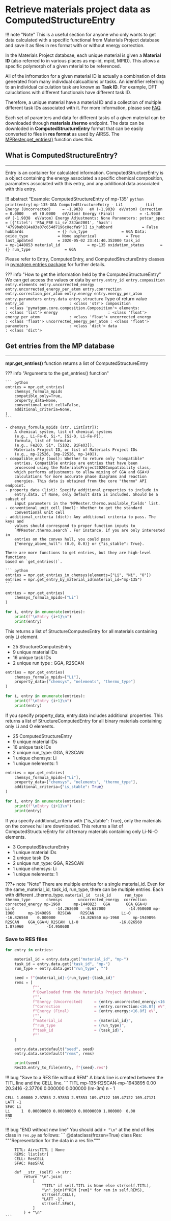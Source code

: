 # Retrieve materials project data as ComputedStructureEntry

!!! note "Note"
    This is a useful section for anyone who only wants to get data calculated
    with a specific functional from Materials Project database and save it as
    files in res format with or without energy correction.

In the Materials Project databsae, each unique material is given a **Material
ID** (also referred to in various places as mp-id, mpid, MPID). This allows a
specific polymorph of a given mterial to be referenced.

All of the infromation for a given material ID is actually a combination of
data generated from many individual calcualtions or tasks. An identifier
referring to an individual calculation task are known as **Task ID**. For
example, DFT caluclations with different functionals have different task ID.

Therefore, a unique material have a material ID and a collection of multiple
different task IDs associated with it. For more information, please see
[FAQ](https://docs.materialsproject.org/frequently-asked-questions).

Each set of paramters and data for different tasks of a given material can be
downloaded through **materials.thermo** endpoint. The data can be downloded in
**ComputedStructureEntry** format that can be easily converted to files in **res
format** as used by AIRSS. The
[MPRester.get_entries()](https://github.com/materialsproject/api/blob/main/mp_api/client/mprester.py#L661) function does this.



## What is ComputedStructureEntry?

---

Entry is an container for calculated information. ComputedStructuerEntry is a
object containing the energy associated a specific chemical composition,
paramaters associated with this entry, and any additional data associated with
this entry.

!!! abstract "Example: ComputedStructureEntry of mp-135"
    ``` python
    print(entry)
    ```
    ```
    mp-135-GGA ComputedStructureEntry - Li1          (Li)
    Energy (Uncorrected)     = -1.9038   eV (-1.9038  eV/atom)
    Correction               = 0.0000    eV (0.0000   eV/atom)
    Energy (Final)           = -1.9038   eV (-1.9038  eV/atom)
    Energy Adjustments:
      None
    Parameters:
      potcar_spec            = [{'titel': 'PAW_PBE Li_sv 23Jan2001', 'hash': '4799bab014a83a07c654d7196c8ecfa9'}]
      is_hubbard             = False
      hubbards               = {}
      run_type               = GGA
    Data:
      oxide_type             = None
      aspherical             = True
      last_updated           = 2020-05-02 23:41:40.352000
      task_id                = mp-1440853
      material_id            = mp-135
      oxidation_states       = {}
      run_type               = GGA
    ```

Please refer to Entry, ComputedEntry, and ComputedStructureEntry classes in
[pymatgen.entries package](https://pymatgen.org/pymatgen.entries.html) for
further details.

??? info "How to get the information held by the ComputedStructureEntry"
    We can get access the values or data by
    ```
    entry.entry_id
    entry.composition
    entry.elements
    entry.uncorrected_energy
    entry.uncorrected_energy_per_atom
    entry.conrrection
    entry.correction_per_atom
    entry.energy
    entry.energy_per_atom
    entry.parameters
    entry.data
    entry.structure
    ```
    Type of return value
    ```
    entry_id                    : <class 'str'>
    composition                 : <class 'pymatgen.core.composition.Composition'>
    elements:                   : <class 'list'>
    energy                      : <class 'float'>
    energy_per_atom             : <class 'float'>
    uncorrected_energy          : <class 'float'>
    uncorrected_energy_per_atom : <class 'float'>
    parameters                  : <class 'dict'>
    data                        : <class 'dict'>
    ```



## Get entries from the MP database

---

**mpr.get_entries()** function returns a list of ComputedStructureEntry

??? info "Arguments to the get_entries() function"

    ``` python
    entries = mpr.get_entries(
        chemsys_formula_mpids
        compatible_only=True,
        property_data=None,
        conventional_unit_cell=False,
        additional_criteria=None,
    )
    ```

    - chemsys_formula_mpids (str, List[str]):
        A chemical system, list of chemical systems
        (e.g., Li-Fe-O, Si-*, [Si-O, Li-Fe-P]),
        formula, list of formulas
        (e.g., Fe2O3, Si*, [SiO2, BiFeO3]),
        Materials Project ID, or list of Materials Project IDs
        (e.g., mp-22526, [mp-22526, mp-149]).
    - compatible_only (bool): Whether to return only "compatible"
        entries. Compatible entries are entries that have been
        processed using the MaterialsProject2020Compatibility class,
        which performs adjustments to allow mixing of GGA and GGA+U
        calculations for more accurate phase diagrams and reaction
        energies. This data is obtained from the core "thermo" API endpoint.
    - property_data (list): Specify additional properties to include in
        entry.data. If None, only default data is included. Should be a subset of
        input parameters in the 'MPRester.thermo.available_fields' list.
    - conventional_unit_cell (bool): Whether to get the standard
        conventional unit cell
    - additional_criteria (dict): Any additional criteria to pass. The keys and
        values should correspond to proper function inputs to
        `MPRester.thermo.search`. For instance, if you are only interested in
        entries on the convex hull, you could pass
        {"energy_above_hull": (0.0, 0.0)} or {"is_stable": True}.

    There are more functions to get entries, but they are high-level functions
    based on `get_entries()`.

    ``` python
    entries = mpr.get_entries_in_chemsys(elements=["Li", "Ni", "O"])
    entries = mpr.get_entry_by_material_id(material_id="mp-135")
    ```


``` python
entries = mpr.get_entries(                                                                                          
    chemsys_formula_mpids=["Li"]                                                                                    
)                                                                                                                   
                                                                                                                    
for i, entry in enumerate(entries):                                                                                 
    print(f"\nEntry {i+1}\n")                                                                                       
    print(entry) 
```

This returns a list of StructureComputesEntry for all materials containing only
Li element.

- 25 StructureComputesEntry
- 9 unique material IDs
- 16 unique task IDs
- 2 unique run type : GGA, R2SCAN


``` python
entries = mpr.get_entries(                                                                                          
    chemsys_formula_mpids=["Li"],                                                                                   
    property_data=["chemsys", "nelements", "thermo_type"]                                                           
)                                                                                                                   
                                                                                                                    
for i, entry in enumerate(entries):                                                                                 
    print(f"\nEntry {i+1}\n")                                                                                       
    print(entry)  
```

If you specify property_data, entry.data includes additional properties. This
returns a list of StructureComputedEntry for all binary materials containing
only Li and O elements.

- 25 ComputedStructureEntry
- 9 unique material IDs
- 16 unique task IDs
- 2 unique run_type: GGA, R2SCAN
- 1 unique chemsys: Li
- 1 unique nelements: 1


``` python
entries = mpr.get_entries(                                                                                          
    chemsys_formula_mpids=["Li"],                                                                                   
    property_data=["chemsys", "nelements", "thermo_type"],                                                          
    additional_criteria={"is_stable": True}                                                                         
)                                                                                                                   
                                                                                                                    
for i, entry in enumerate(entries):                                                                                 
    print(f"\nEntry {i+1}\n")                                                                                       
    print(entry)  
```

If you specify additional_criteria with {"is_stable": True}, only the materials
on the convex hull are downloaded. This returns a list of ComputedStructureEntry
for all ternary materials containing only Li-Ni-O elements.

- 3 ComputedStructureEntry
- 1 unique material IDs
- 2 unique task IDs
- 2 unique run_type: GGA, R2SCAN
- 1 unique chemsys: Li
- 1 unique nelements: 1



???+ note "Note"
    There are multiple entries for a single material_id.
    Even for the same_material_id, task_id, run_type, there can be multiple entries.
    Each with different _thermo_type.
    ```
    material_id  task_id      run_type  thermo_type       chemsys       uncorrected_energy  correction    corrected_energy
    mp-1960      mp-1440823   GGA       GGA_GGA+U         Li-O                  -14.263600   -0.687000          -14.950600
    mp-1960      mp-1949896   R2SCAN    R2SCAN            Li-O                  -16.826560    0.000000          -16.826560
    mp-1960      mp-1949896   R2SCAN    GGA_GGA+U_R2SCAN  Li-O                  -16.826560    1.875960          -14.950600
    ```




### Save to RES files

``` python
for entry in entries:

    material_id = entry.data.get("material_id", "mp-")
    task_id = entry.data.get("task_id", "mp-")
    run_type = entry.data.get("run_type", "")

    seed = f"{material_id}-{run_type}-{task_id}"
    rems = [
            f"",
            f'Downloaded from the Materials Project database',
            f"",
            f"Energy (Uncorrected)     = {entry.uncorrected_energy:<16.8f} eV",
            f"Correction               = {entry.correction:<16.8f} eV",
            f"Energy (Final)           = {entry.energy:<16.8f} eV",
            f"",
            f"material_id              = {material_id}",
            f"run_type                 = {run_type}",
            f"task_id                  = {task_id}",
            f""
    ]

    entry.data.setdefault("seed", seed)
    entry.data.setdefault("rems", rems)

    print(seed)
    ResIO.entry_to_file(entry, f"{seed}.res")
```


!!! bug "Save to a RES file without REM"
    A blank line is created between the TITL line and the CELL line.
    ```
    TITL mp-135-R2SCAN-mp-1943895 0.00 20.3416 -2.37706 0.000000 0.000000 (Im-3m) n - 1

    CELL 1.00000 2.97853 2.97853 2.97853 109.47122 109.47122 109.47121
    LATT -1
    SFAC Li
    Li     1  0.00000000 0.00000000 0.00000000 1.000000  0.00
    END
    ```

!!! bug "END without new line"
    You should add `+ "\n"` at the end of Res class in `res.py` as follows:
    ```
    @dataclass(frozen=True)
    class Res:
        """Representation for the data in a res file."""

        TITL: AirssTITL | None
        REMS: list[str]
        CELL: ResCELL
        SFAC: ResSFAC

        def __str__(self) -> str:
            return "\n".join(
                [
                    "TITL" if self.TITL is None else str(self.TITL),
                    "\n".join(f"REM {rem}" for rem in self.REMS),
                    str(self.CELL),
                    "LATT -1",
                    str(self.SFAC),
                ]
            ) + "\n"
    ```

